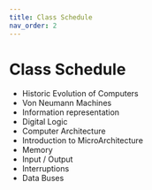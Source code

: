 ```yaml
---
title: Class Schedule
nav_order: 2
---
```


# Class Schedule

* Historic Evolution of Computers
* Von Neumann Machines
* Information representation
* Digital Logic
* Computer Architecture
* Introduction to MicroArchitecture
* Memory
* Input / Output
* Interruptions
* Data Buses